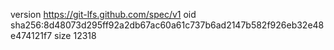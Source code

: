 version https://git-lfs.github.com/spec/v1
oid sha256:8d48073d295ff92a2db67ac60a61c737b6ad2147b582f926eb32e48e474121f7
size 12318
